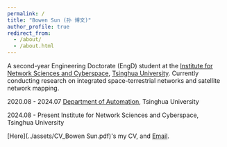 ```yaml
---
permalink: /
title: "Bowen Sun (孙 博文)"
author_profile: true
redirect_from: 
  - /about/
  - /about.html
---
```


A second-year Engineering Doctorate (EngD) student at the [Institute for Network Sciences and Cyberspace](https://www.insc.tsinghua.edu.cn/), [Tsinghua University](https://www.tsinghua.edu.cn/). Currently conducting research on integrated space-terrestrial networks and satellite network mapping.


2020.08 - 2024.07  [Department of Automation](https://www.au.tsinghua.edu.cn/), Tsinghua University

2024.08 - Present  Institute for Network Sciences and Cyberspace, Tsinghua University


[Here](../assets/CV_Bowen Sun.pdf)'s my CV, and [Email](mailto:sbw24@mails.tsinghua.edu.cn).
